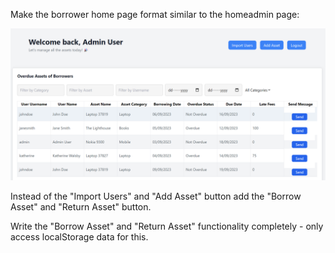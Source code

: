 Make the borrower home page format similar to the homeadmin page:

![](homeadmin.png)

Instead of the "Import Users"  and "Add Asset" button add the "Borrow Asset" and "Return Asset" button.

Write the "Borrow Asset" and "Return Asset" functionality completely - only access localStorage data for this.
